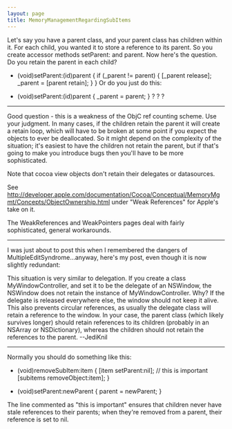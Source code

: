 ```yaml
---
layout: page
title: MemoryManagementRegardingSubItems
---
```


Let's say you have a parent class, and your parent class has children within it. For each child, you wanted it to store a reference to its parent. So you create accessor methods     setParent: and     parent. Now here's the question. Do you retain the parent in each child?
    
- (void)setParent:(id)parent
{
  if (_parent != parent)
  {
    [_parent release];
    _parent = [parent retain];
  }
}
Or do you just do this:
    
- (void)setParent:(id)parent
{
  _parent = parent;
}
? ? ?

----

Good question - this is a weakness of the ObjC ref counting scheme.  Use your judgment.  In many cases, if the children retain the parent it will create a retain loop, which will have to be broken at some point if you expect the objects to ever be deallocated.  So it might depend on the complexity of the situation;  it's easiest to have the children not retain the parent, but if that's going to make you introduce bugs then you'll have to be more sophisticated.

Note that cocoa view objects don't retain their delegates or datasources.

See http://developer.apple.com/documentation/Cocoa/Conceptual/MemoryMgmt/Concepts/ObjectOwnership.html under "Weak References" for Apple's take on it.

The WeakReferences and WeakPointers pages deal with fairly sophisticated, general workarounds.

----
I was just about to post this when I remembered the dangers of MultipleEditSyndrome...anyway, here's my post, even though it is now slightly redundant:

This situation is very similar to delegation. If you create a class M<nowiki/>yWindowController, and set it to be the delegate of an NSWindow, the NSWindow does not retain the instance of M<nowiki/>yWindowController. Why? If the delegate is released everywhere else, the window should not keep it alive. This also prevents circular references, as usually the delegate class will retain a reference to the window. In your case, the parent class (which likely survives longer) should retain references to its children (probably in an NSArray or NSDictionary), whereas the children should not retain the references to the parent. --JediKnil

----

Normally you should do something like this:

    
- (void)removeSubItem:item {
    [item setParent:nil]; // this is important
    [subitems removeObject:item];
}

- (void)setParent:newParent {
    parent = newParent;
}


The line commented as "this is important" ensures that children never have stale references to their parents; when they're removed from a parent, their reference is set to nil.

